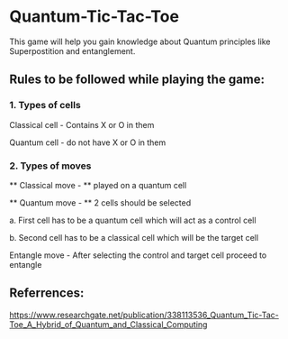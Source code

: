 # Quantum-Tic-Tac-Toe

This game will help you gain knowledge about Quantum principles like Superpostition and entanglement.

## Rules to be followed while playing the game:
### 1. Types of cells 
  Classical cell - Contains X or O in them 
  
  Quantum cell - do not have X or O in them

### 2. Types of moves 
 
** Classical move - ** played on a quantum cell 
 
 
** Quantum move - ** 2 cells should be selected 
 
 a. First cell has to be a quantum cell which will act as a control cell 
 
 b. Second cell has to be a classical cell which will be the target cell
 
 
 Entangle move - After selecting the control and target cell proceed to entangle
 
 ## Referrences:
 
 https://www.researchgate.net/publication/338113536_Quantum_Tic-Tac-Toe_A_Hybrid_of_Quantum_and_Classical_Computing
 
